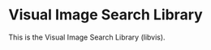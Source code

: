 Visual Image Search Library
===========================

This is the Visual Image Search Library (libvis).
